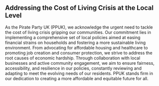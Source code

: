 ## Addressing the Cost of Living Crisis at the Local Level

As the Pirate Party UK (PPUK), we acknowledge the urgent need to tackle the cost of living crisis gripping our communities. Our commitment lies in implementing a comprehensive set of local policies aimed at easing financial strains on households and fostering a more sustainable living environment. From advocating for affordable housing and healthcare to promoting job creation and consumer protection, we strive to address the root causes of economic hardship. Through collaboration with local businesses and active community engagement, we aim to ensure fairness, accessibility, and resilience in our policies, constantly reviewing and adapting to meet the evolving needs of our residents. PPUK stands firm in our dedication to creating a more affordable and equitable future for all.